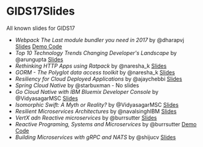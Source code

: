 # GIDS17Slides
All known slides for GIDS17

* _Webpack The Last module bundler you need in 2017_ by @dharapvj [Slides](https://t.co/JF8UJawten) [Demo Code](https://github.com/dharapvj/learning-webpack2)
* _Top 10 Technology Trends Changing Developer's Landscape_ by @arungupta [Slides](https://www.slideshare.net/arungupta1/top-10-technology-trends-changing-developers-landscape)
* _Rethinking HTTP Apps using Ratpack_ by @naresha_k [Slides](https://t.co/hr9DYnMg37)
* _GORM - The Polyglot data access toolkit_ by @naresha_k [Slides](https://t.co/vE5zwyXqb6)
* _Resiliency for Cloud Deployed Applications_ by @ajaychebbi [Slides](https://t.co/hNbCHQH9dz)
* _Spring Cloud Native_ by @starbuxman - No slides
* _Go Cloud Native with IBM Bluemix Developer Console_ by @VidyasagarMSC [Slides](https://speakerdeck.com/vidyasagarmsc/go-cloud-native-with-ibm-bluemix-developer-console-gids17) 
* _Isomorphic Swift: A Myth or Reality?_ by @VidyasagarMSC [Slides](https://speakerdeck.com/vidyasagarmsc/isomorphic-swift-a-myth-or-reality) 
* _Resilient Microservices Architectures_ by @navalsinghIBM [Slides](https://t.co/F2XoFeYG6C)
* _VertX adn Reactive microservices_ by @burrsutter [Slides](https://docs.google.com/presentation/d/18wPraTym-rJyyXWcSuq493-bzvxD3Qij9Hhl8r543eU/mobilepresent?slide=id.g123c1734fc_2_0)
* _Reactive Programing, Systems and Microservices_ by @burrsutter [Demo Code](https://github.com/burrsutter/reactive_tutorial_jfokus17)
* _Building Microservices with gRPC and NATS_ by @shijucv [Slides](https://t.co/MXNkgANUmC)
